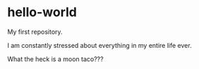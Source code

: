 # hello-world
My first repository.

I am constantly stressed about everything in my entire life ever.

What the heck is a moon taco???
